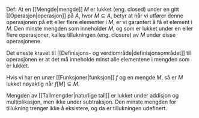 Def:
At en [[Mengde|mengde]] $M$ er lukket (eng. closed) under en gitt [[Operasjon|operasjon]] på $A$, hvor $M\subseteq A$, betyr at når vi utfører denne operasjonen på ett eller flere elementer i $M$, er vi garantert å få et element i $M$. Den minste mengden som inneholder $M$, og som er lukket under en eller flere operasjoner, kalles tillukningen (eng. closure) av $M$ under disse operasjonene.

Det eneste kravet til [[Definisjons- og verdiområde|definisjonsområdet]] til operasjonen er at det må inneholde minst alle elementene i mengden som er lukket. 

Hvis vi har en unær [[Funksjoner|funksjon]] $f$ og en mengde $M$, så er $M$ lukket nøyaktig når $f[M]\subseteq M$. 

Mengden av [[Tallmengder|naturlige tall]] er lukket under addisjon og multiplikasjon, men ikke under subtraksjon. Den minste mengden for tillukning trenger ikke å eksistere, og da er tillukningen udefinert.


